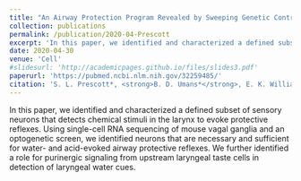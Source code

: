 ```yaml
---
title: "An Airway Protection Program Revealed by Sweeping Genetic Control of Vagal Afferents"
collection: publications
permalink: /publication/2020-04-Prescott
excerpt: 'In this paper, we identified and characterized a defined subset of sensory neurons that detects chemical stimuli in the larynx to evoke protective reflexes.'
date: 2020-04-30
venue: 'Cell'
#slidesurl: 'http://academicpages.github.io/files/slides3.pdf'
paperurl: 'https://pubmed.ncbi.nlm.nih.gov/32259485/'
citation: 'S. L. Prescott*, <strong>B. D. Umans*</strong>, E. K. Williams, R. D. Brust, and S. D. Liberles. (2020). &quot;An Airway Protection Program Revealed by Sweeping Genetic Control of Vagal Afferents.&quot; <i>Cell</i>. 181(3) 574-589.e14.'
---
```




In this paper, we identified and characterized a defined subset of sensory neurons that detects chemical stimuli in the larynx to evoke protective reflexes.  Using single-cell RNA sequencing of mouse vagal ganglia and an optogenetic screen, we identified neurons that are necessary and sufficient for water- and acid-evoked airway protective reflexes.  We further identified a role for purinergic signaling from upstream laryngeal taste cells in detection of laryngeal water cues.  